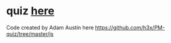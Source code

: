 # quiz [here](https://h3x.github.io/PM-quiz/)


Code created by Adam Austin here  https://github.com/h3x/PM-quiz/tree/master/js
